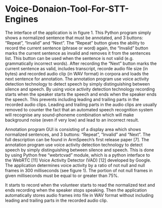 # Voice-Donaion-Tool-For-STT-Engines

The interface of the application is in figure 1. This Python program simply shows a normalized sentence that must be annotated, and 3 buttons: “Repeat”, “Invalid” and “Next”. The “Repeat” button gives the ability to record the current sentence (phrase or word) again, the “Invalid” button marks the current sentence as invalid and removes it from the sentences list. This button can be used when the sentence is not valid (e.g. grammatically incorrect words). After recording the “Next” button marks the current sentence as valid, includes transcript, recorde audio file size (in bytes) and recorded audio clip (in WAV format) in corpora and loads the next sentence for annotation.
The annotation program use voice activity detection technology to detect speech by simply distinguishing between silence and speech. By using voice activity detection technology recording starts when the speaker starts the speech and ends when the speaker ends the speech. This prevents including leading and trailing parts in the recorded audio clips. Leading and trailing parts in the audio clips are usually removed to counter the fact that an automated speech recognition system will recognise any sound-phoneme combination which will make background noise (even if very low) and lead to an incorrect result.


Annotation program GUI is consisting of a display area which shows normalized sentences, and 3 buttons: “Repeat”, “Invalid” and “Next”. The full description can be found in ArmSpeech’s first release paper [7]. The annotation program use voice activity detection technology to detect speech by simply distinguishing between silence and speech. This is done by using Python free “webrtcvad” module, which is a python interface to the WebRTC [11] Voice Activity Detector (VAD) [12] developed by Google. The application determines voice activity by a ratio of not null and null frames in 300 milliseconds (see figure 1). The portion of not null frames in given milliseconds must be equal to or greater than 75%.

It starts to record when the volunteer starts to read the normalized text and ends recording when the speaker stops speaking. Then the application automatically stores audio frames into file in WAV format without including leading and trailing parts in the recorded audio clip.
